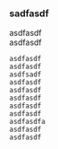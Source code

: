 ### sadfasdf  
asdfasdf  
asdfasdf
```
asdfasdf
asdfasdf
asdfsadf
asdfasdf
asdfasdf
asdfasdf
asdfasdf
asdfasdf
asdfasdfa
asdfasdf
asdfasdf
```
